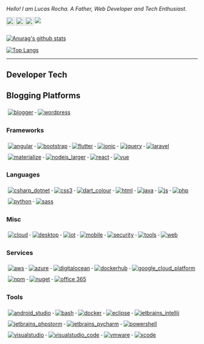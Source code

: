 <p><em>Hello! I am Lucas Rocha. A Father, Web Developer and Tech Enthusiast.</em></p>

<a href="https://www.linkedin.com/in/lucasRedeAberta/">
  <img align="left" alt="Lucas's LinkdeIN" width="22px" src="https://cdn.jsdelivr.net/npm/simple-icons@v3/icons/linkedin.svg" />
</a>

<a href="https://t.me/lucascudo">
  <img align="left" alt="Lucas's Telegram" width="22px" src="https://cdn.jsdelivr.net/npm/simple-icons@v3/icons/telegram.svg" />
</a>

<a href="https://www.instagram.com/lucasteixeirarocha/">
  <img align="left" alt="Lucas's Instagram" width="22px" src="https://cdn.jsdelivr.net/npm/simple-icons@v3/icons/instagram.svg" />
</a>

![](https://visitor-badge.glitch.me/badge?page_id=lucascudo.lucascudo)

<br/>[![Anurag's github stats](https://lucascudo-github-readme-stats.vercel.app/api?username=lucascudo&theme=tokyonight)](https://github.com/anuraghazra/github-readme-stats)

[![Top Langs](https://lucascudo-github-readme-stats.vercel.app/api/top-langs/?username=lucascudo&layout=compact&theme=tokyonight&hide=css,html,Dockerfile&langs_count=70)](https://github.com/anuraghazra/github-readme-stats)
 
---

## Developer Tech

## Blogging Platforms
<p align="left">
 <a href="#">
    <img src="https://github.com/lucascudo/ColoredBadges/raw/master/svg/blogs/blogger.svg" alt="blogger" style="vertical-align:top; margin:6px 4px">
 </a>

   <a href="#">
    <img src="https://github.com/lucascudo/ColoredBadges/raw/master/svg/blogs/wordpress.svg" alt="wordpress" style="vertical-align:top; margin:6px 4px">
  </a>   
</p>

### Frameworks 

<p align="left">
  <a href="#">
    <img src="https://github.com/lucascudo/ColoredBadges/raw/master/svg/dev/frameworks/angular.svg" alt="angular" style="vertical-align:top; margin:6px 4px">
  </a>

   <a href="#">
    <img src="https://github.com/lucascudo/ColoredBadges/raw/master/svg/dev/frameworks/bootstrap.svg" alt="bootstrap" style="vertical-align:top; margin:6px 4px">
  </a>  

  <a href="#">
    <img src="https://github.com/lucascudo/ColoredBadges/raw/master/svg/dev/frameworks/flutter.svg" alt="flutter" style="vertical-align:top; margin:6px 4px">
  </a>

  <a href="#">
    <img src="https://github.com/lucascudo/ColoredBadges/raw/master/svg/dev/frameworks/ionic.svg" alt="ionic" style="vertical-align:top; margin:6px 4px">
  </a>  

  <a href="#">
    <img src="https://github.com/lucascudo/ColoredBadges/raw/master/svg/dev/frameworks/jquery.svg" alt="jquery" style="vertical-align:top; margin:6px 4px">
  </a>  


  <a href="#">
    <img src="https://github.com/lucascudo/ColoredBadges/raw/master/svg/dev/frameworks/laravel.svg" alt="laravel" style="vertical-align:top; margin:6px 4px">
  </a>  

  <a href="#">
    <img src="https://github.com/lucascudo/ColoredBadges/raw/master/svg/dev/frameworks/materialize.svg" alt="materialize" style="vertical-align:top; margin:6px 4px">
  </a>  

  <a href="#">
    <img src="https://github.com/lucascudo/ColoredBadges/raw/master/svg/dev/frameworks/nodejs_larger.svg" alt="nodejs_larger" style="vertical-align:top; margin:6px 4px">
  </a>

  <a href="#">
    <img src="https://github.com/lucascudo/ColoredBadges/raw/master/svg/dev/frameworks/react.svg" alt="react" style="vertical-align:top; margin:6px 4px">
  </a>  

  <a href="#">
    <img src="https://github.com/lucascudo/ColoredBadges/raw/master/svg/dev/frameworks/vue.svg" alt="vue" style="vertical-align:top; margin:6px 4px">
  </a>

</p>

### Languages 

<p align="left">

   <a href="#">
    <img src="https://github.com/lucascudo/ColoredBadges/raw/master/svg/dev/languages/csharp_dotnet.svg" alt="csharp_dotnet" style="vertical-align:top; margin:6px 4px">
  </a>  

  <a href="#">
    <img src="https://github.com/lucascudo/ColoredBadges/raw/master/svg/dev/languages/css3.svg" alt="css3" style="vertical-align:top; margin:6px 4px">
  </a>

  <a href="#">
    <img src="https://github.com/lucascudo/ColoredBadges/raw/master/svg/dev/languages/dart_colour.svg" alt="dart_colour" style="vertical-align:top; margin:6px 4px">
  </a>

  <a href="#">
    <img src="https://github.com/lucascudo/ColoredBadges/raw/master/svg/dev/languages/html.svg" alt="html" style="vertical-align:top; margin:6px 4px">
  </a>  

  <a href="#">
    <img src="https://github.com/lucascudo/ColoredBadges/raw/master/svg/dev/languages/java.svg" alt="java" style="vertical-align:top; margin:6px 4px">
  </a>  

  <a href="#">
    <img src="https://github.com/lucascudo/ColoredBadges/raw/master/svg/dev/languages/js.svg" alt="js" style="vertical-align:top; margin:6px 4px">
  </a>  

  <a href="#">
    <img src="https://github.com/lucascudo/ColoredBadges/raw/master/svg/dev/languages/php.svg" alt="php" style="vertical-align:top; margin:6px 4px">
  </a>  

  <a href="#">
    <img src="https://github.com/lucascudo/ColoredBadges/raw/master/svg/dev/languages/python.svg" alt="python" style="vertical-align:top; margin:6px 4px">
  </a>  

  <a href="#">
    <img src="https://github.com/lucascudo/ColoredBadges/raw/master/svg/dev/languages/sass.svg" alt="sass" style="vertical-align:top; margin:6px 4px">
  </a>  

</p>

### Misc
<p align="left">
   <a href="#">
    <img src="https://github.com/lucascudo/ColoredBadges/raw/master/svg/dev/misc/cloud.svg" alt="cloud" style="vertical-align:top; margin:6px 4px">
  </a>

   <a href="#">
    <img src="https://github.com/lucascudo/ColoredBadges/raw/master/svg/dev/misc/desktop.svg" alt="desktop" style="vertical-align:top; margin:6px 4px">
  </a>

   <a href="#">
    <img src="https://github.com/lucascudo/ColoredBadges/raw/master/svg/dev/misc/iot.svg" alt="iot" style="vertical-align:top; margin:6px 4px">
  </a>  

   <a href="#">
    <img src="https://github.com/lucascudo/ColoredBadges/raw/master/svg/dev/misc/mobile.svg" alt="mobile" style="vertical-align:top; margin:6px 4px">
  </a>  

   <a href="#">
    <img src="https://github.com/lucascudo/ColoredBadges/raw/master/svg/dev/misc/security.svg" alt="security" style="vertical-align:top; margin:6px 4px">
  </a>

   <a href="#">
    <img src="https://github.com/lucascudo/ColoredBadges/raw/master/svg/dev/misc/tools.svg" alt="tools" style="vertical-align:top; margin:6px 4px">
  </a>  

   <a href="#">
    <img src="https://github.com/lucascudo/ColoredBadges/raw/master/svg/dev/misc/web.svg" alt="web" style="vertical-align:top; margin:6px 4px">
  </a>  

</p>

### Services 
<p align="left">
  <a href="#">
    <img src="https://github.com/lucascudo/ColoredBadges/raw/master/svg/dev/services/aws.svg" alt="aws" style="vertical-align:top; margin:6px 4px">
  </a> 

  <a href="#">
    <img src="https://github.com/lucascudo/ColoredBadges/raw/master/svg/dev/services/azure.svg" alt="azure" style="vertical-align:top; margin:6px 4px">
  </a> 

  <a href="#">
    <img src="https://github.com/lucascudo/ColoredBadges/raw/master/svg/dev/services/digitalocean.svg" alt="digitalocean" style="vertical-align:top; margin:6px 4px">
  </a> 

  <a href="#">
    <img src="https://github.com/lucascudo/ColoredBadges/raw/master/svg/dev/services/dockerhub.svg" alt="dockerhub" style="vertical-align:top; margin:6px 4px">
  </a> 
  
  <a href="#">
    <img src="https://github.com/lucascudo/ColoredBadges/raw/master/svg/dev/services/google_cloud_platform.svg" alt="google_cloud_platform" style="vertical-align:top; margin:6px 4px">
  </a> 

  <a href="#">
    <img src="https://github.com/lucascudo/ColoredBadges/raw/master/svg/dev/services/npm.svg" alt="npm" style="vertical-align:top; margin:6px 4px">
  </a> 

  <a href="#">
    <img src="https://github.com/lucascudo/ColoredBadges/raw/master/svg/dev/services/nuget.svg" alt="nuget" style="vertical-align:top; margin:6px 4px">
  </a> 

  <a href="#">
    <img src="https://github.com/lucascudo/ColoredBadges/raw/master/svg/dev/services/office_365.svg" alt="office 365" style="vertical-align:top; margin:6px 4px">
  </a>   
</p>


### Tools  
<p align="left">
  <a href="#">
    <img src="https://github.com/lucascudo/ColoredBadges/raw/master/svg/dev/tools/android_studio.svg" alt="android_studio" style="vertical-align:top; margin:6px 4px">
  </a>

  <a href="#">
    <img src="https://github.com/lucascudo/ColoredBadges/raw/master/svg/dev/tools/bash.svg" alt="bash" style="vertical-align:top; margin:6px 4px">
  </a> 

  <a href="#">
    <img src="https://github.com/lucascudo/ColoredBadges/raw/master/svg/dev/tools/docker.svg" alt="docker" style="vertical-align:top; margin:6px 4px">
  </a> 

  <a href="#">
    <img src="https://github.com/lucascudo/ColoredBadges/raw/master/svg/dev/tools/eclipse.svg" alt="eclipse" style="vertical-align:top; margin:6px 4px">
  </a>

  <a href="#">
    <img src="https://github.com/lucascudo/ColoredBadges/raw/master/svg/dev/tools/jetbrains_intellij.svg" alt="jetbrains_intellij" style="vertical-align:top; margin:6px 4px">
  </a> 

  <a href="#">
    <img src="https://github.com/lucascudo/ColoredBadges/raw/master/svg/dev/tools/jetbrains_phpstorm.svg" alt="jetbrains_phpstorm" style="vertical-align:top; margin:6px 4px">
  </a> 

  <a href="#">
    <img src="https://github.com/lucascudo/ColoredBadges/raw/master/svg/dev/tools/jetbrains_pycharm.svg" alt="jetbrains_pycharm" style="vertical-align:top; margin:6px 4px">
  </a>

  <a href="#">
    <img src="https://github.com/lucascudo/ColoredBadges/raw/master/svg/dev/tools/powershell.svg" alt="powershell" style="vertical-align:top; margin:6px 4px">
  </a> 


  <a href="#">
    <img src="https://github.com/lucascudo/ColoredBadges/raw/master/svg/dev/tools/visualstudio.svg" alt="visualstudio" style="vertical-align:top; margin:6px 4px">
  </a> 

  <a href="#">
    <img src="https://github.com/lucascudo/ColoredBadges/raw/master/svg/dev/tools/visualstudio_code.svg" alt="visualstudio_code" style="vertical-align:top; margin:6px 4px">
  </a> 

  <a href="#">
    <img src="https://github.com/lucascudo/ColoredBadges/raw/master/svg/dev/tools/vmware.svg" alt="vmware" style="vertical-align:top; margin:6px 4px">
  </a> 

  <a href="#">
    <img src="https://github.com/lucascudo/ColoredBadges/raw/master/svg/dev/tools/xcode.svg" alt="xcode" style="vertical-align:top; margin:6px 4px">
  </a> 

</p>

